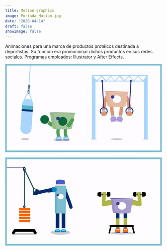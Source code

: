 ```yaml
---
title: Motion graphics
image: Portada_Motion.jpg
date: "2020-04-14"
draft: false
showImage: false
---
```


Animaciones para una marca de productos protéicos destinada a deportistas. Su función era promocionar dichos productos en sus redes sociales. Programas empleados: Illustrator y After Effects.

![Ilustracion1](/images/ProteinGIF3.gif "ProteinGIF3")

![Ilustracion2](/images/ProteinGIF1.gif "ProteinGIF1")

